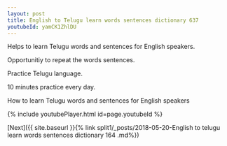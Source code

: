 ```yaml
---
layout: post
title: English to Telugu learn words sentences dictionary 637 
youtubeId: yamCK1ZhlDU
---
```

 
 
Helps to learn Telugu words and sentences for English speakers.

Opportunitiy to repeat the words sentences. 

Practice Telugu language. 
 
10 minutes practice every day. 
 
How to learn Telugu words and sentences for English speakers 
 
{% include youtubePlayer.html id=page.youtubeId %}
 
 
[Next]({{ site.baseurl }}{% link  split1/_posts/2018-05-20-English to telugu learn words sentences dictionary 164 .md%})
 
